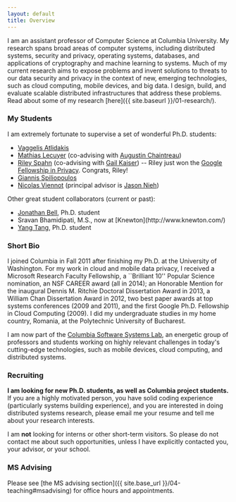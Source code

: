 ```yaml
---
layout: default
title: Overview
---
```


I am an assistant professor of Computer Science at Columbia University. My research spans broad areas of computer systems,
including distributed systems, security and privacy, operating systems, databases, and applications of cryptography and machine
learning to systems.
Much of my current research aims to expose problems and invent solutions to threats to our data security and privacy in the context of new, emerging technologies, such as cloud computing, mobile devices, and big data.
I design, build, and evaluate scalable distributed infrastructures that address these problems.
Read about some of my research [here]({{ site.baseurl }}/01-research/).

### My Students

I am extremely fortunate to supervise a set of wonderful Ph.D. students:

* [Vaggelis Atlidakis](http://www.cs.columbia.edu/~vatlidak/)
* [Mathias Lecuyer](http://www.cs.columbia.edu/~mathias/) (co-advising with [Augustin Chaintreau](http://www.cs.columbia.edu/~augustin/))
* [Riley Spahn](http://www.cs.columbia.edu/~riley/) (co-advising with [Gail
  Kaiser](http://www.cs.columbia.edu/~kaiser/)) -- Riley just won the [Google Fellowship in Privacy](http://googleresearch.blogspot.com/2015/02/announcing-2015-north-american-google.html). Congrats, Riley!
* [Giannis Spiliopoulos](http://spiliopoulos.github.io/)
* [Nicolas Viennot](https://github.com/nviennot) (principal advisor is [Jason
  Nieh](http://www.cs.columbia.edu/~nieh/))

Other great student collaborators (current or past):
<ul>
    <li><a href="http://jonbell.net">Jonathan Bell</a>, Ph.D. student</li>
    <li>Sravan Bhamidipati, M.S., now at [Knewton](http://www.knewton.com/)</li>
    <li><a href="http://www.cs.columbia.edu/~ty/">Yang Tang</a>, Ph.D. student</li>
</ul>

### Short Bio

I joined Columbia in Fall 2011 after finishing my Ph.D. at the University of
Washington.  For my work in cloud and mobile data privacy, I received a
Microsoft Research Faculty Fellowship, a ``Brilliant 10'' Popular Science nomination, an NSF CAREER award (all in 2014); an Honorable Mention for the inaugural Dennis M. Ritchie Doctoral Dissertation Award in 2013, a William Chan Dissertation Award in 2012, two best paper awards at top systems conferences (2009 and 2011), and the first Google Ph.D. Fellowship in Cloud Computing (2009).  I did my undergraduate studies in my home country, Romania, at the Polytechnic University of Bucharest.

I am now part of the [Columbia Software Systems Lab](http://systems.cs.columbia.edu/), an energetic group of professors and students working on highly relevant challenges in today's cutting-edge technologies, such as mobile devices, cloud computing, and distributed systems.


### Recruiting

**I am looking for new Ph.D. students, as well as Columbia project students.**
If you are a highly motivated person, you have solid coding experience
(particularly systems building experience), and you are interested in
doing distributed systems research, please email me your resume and
tell me about your research interests.

I am **not** looking for interns or other short-term visitors.
So please do not contact me about such opportunities, unless I have
explicitly contacted you, your advisor, or your school.


### MS Advising

Please see [the MS advising section]({{ site.base_url }}/04-teaching#msadvising) for office hours
and appointments.



